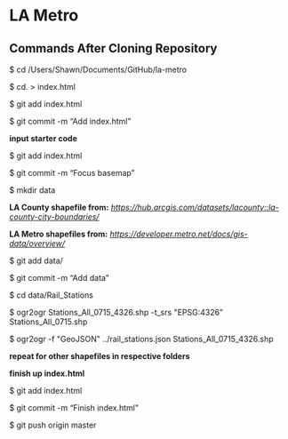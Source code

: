 # LA Metro

## Commands After Cloning Repository

$ cd /Users/Shawn/Documents/GitHub/la-metro

$ cd. > index.html

$ git add index.html

$ git commit -m “Add index.html”

**input starter code**

$ git add index.html

$ git commit -m “Focus basemap”

$ mkdir data

**LA County shapefile from:**
*https://hub.arcgis.com/datasets/lacounty::la-county-city-boundaries/*

**LA Metro shapefiles from:**
*https://developer.metro.net/docs/gis-data/overview/*

$ git add data/

$ git commit -m “Add data”

$ cd data/Rail_Stations

$ ogr2ogr Stations_All_0715_4326.shp -t_srs "EPSG:4326" Stations_All_0715.shp

$ ogr2ogr -f "GeoJSON" ../rail_stations.json Stations_All_0715_4326.shp

**repeat for other shapefiles in respective folders**

**finish up index.html**

$ git add index.html

$ git commit -m “Finish index.html”

$ git push origin master
